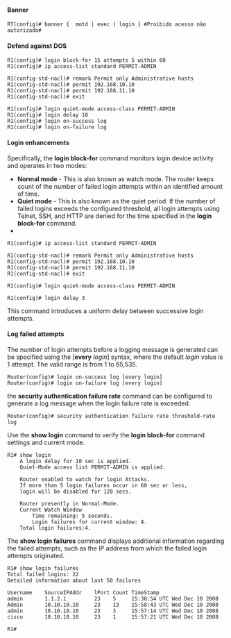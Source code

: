 #### Banner
```ios
RT(config)# banner {  motd | exec | login } #Proibido acesso não autorizado#
```

#### Defend against DOS
```ios
R1(config)# login block-for 15 attempts 5 within 60
R1(config)# ip access-list standard PERMIT-ADMIN

R1(config-std-nacl)# remark Permit only Administrative hosts    
R1(config-std-nacl)# permit 192.168.10.10
R1(config-std-nacl)# permit 192.168.11.10
R1(config-std-nacl)# exit

R1(config)# login quiet-mode access-class PERMIT-ADMIN   
R1(config)# login delay 10
R1(config)# login on-success log
R1(config)# login on-failure log 
```

#### Login enhancements
Specifically, the **login block-for** command monitors login device activity and operates in two modes:

- **Normal mode** - This is also known as watch mode. The router keeps count of the number of failed login attempts within an identified amount of time.
- **Quiet mode** - This is also known as the quiet period. If the number of failed logins exceeds the configured threshold, all login attempts using Telnet, SSH, and HTTP are denied for the time specified in the **login block-for** command.
- 
```ios
R1(config)# ip access-list standard PERMIT-ADMIN  

R1(config-std-nacl)# remark Permit only Administrative hosts 
R1(config-std-nacl)# permit 192.168.10.10                    
R1(config-std-nacl)# permit 192.168.11.10
R1(config-std-nacl)# exit

R1(config)# login quiet-mode access-class PERMIT-ADMIN 
```

```ios
R1(config)# login delay 3 
```
This command introduces a uniform delay between successive login attempts.

#### Log failed attempts
The number of login attempts before a logging message is generated can be specified using the \[**every** _login_] syntax, where the default _login_ value is 1 attempt. The valid range is from 1 to 65,535.
```ios
Router(config)# login on-success log [every login]
Router(config)# login on-failure log [every login]
```

the **security authentication failure rate** command can be configured to generate a log message when the login failure rate is exceeded.
```
Router(config)# security authentication failure rate threshold-rate log
```

Use the **show login** command to verify the **login block-for** command settings and current mode.
```ios
R1# show login
    A login delay for 10 sec is applied.
    Quiet-Mode access list PERMIT-ADMIN is applied.
 
    Router enabled to watch for login Attacks.
    If more than 5 login failures occur in 60 sec or less,
    login will be disabled for 120 secs.
 
    Router presently in Normal-Mode.
    Current Watch Window
        Time remaining: 5 seconds.
        Login failures for current window: 4.
    Total login failures:4.
```

The **show login failures** command displays additional information regarding the failed attempts, such as the IP address from which the failed login attempts originated.
```
R1# show login failures
Total failed logins: 22
Detailed information about last 50 failures
 
Username    SourceIPAddr    lPort Count TimeStamp
admin       1.1.2.1         23    5     15:38:54 UTC Wed Dec 10 2008
Admin       10.10.10.10     23    13    15:58:43 UTC Wed Dec 10 2008
admin       10.10.10.10     23    3     15:57:14 UTC Wed Dec 10 2008
cisco       10.10.10.10     23    1     15:57:21 UTC Wed Dec 10 2008
 
R1#
```



























